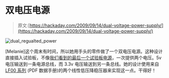 # 双电压电源

> 原文:[https://hackaday.com/2009/09/14/dual-voltage-power-supply/](https://hackaday.com/2009/09/14/dual-voltage-power-supply/)

![dual_regualted_power](../Images/554990d5b1ac00a6ba0e320cb3ecc2f7.png "dual_regualted_power")

[Melanie]这个周末有时间，所以她用手头的零件做了一个双电压电源。这种设计直接插入试验板，不像[我们看到的最后一个试验板电源](http://hackaday.com/2009/08/25/regulated-breadboard-psu/)，一次提供两个电压。5v 电压输送到一条电源总线，而 3.3v 电压输送到另一条总线。她的设计使用来自 [LF00 系列](http://www.st.com/stonline/books/pdf/docs/2574.pdf) (PDF 数据手册)的两个线性低压降稳压器来实现这一点。干得好！